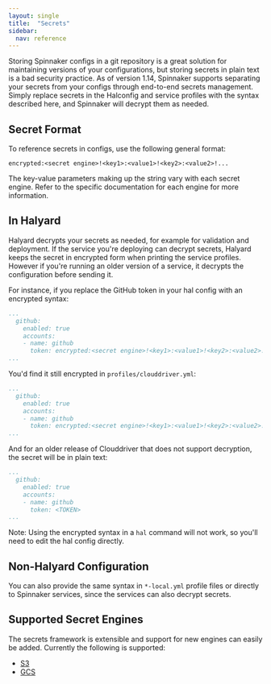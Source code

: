 ```yaml
---
layout: single
title:  "Secrets"
sidebar:
  nav: reference
---
```




Storing Spinnaker configs in a git repository is a great solution for maintaining versions of your configurations, but storing secrets in plain text is a bad security practice. As of version 1.14, Spinnaker supports separating your secrets from your configs through end-to-end secrets management. Simply replace secrets in the Halconfig and service profiles with the syntax described here, and Spinnaker will decrypt them as needed. 


## Secret Format
To reference secrets in configs, use the following general format:

```
encrypted:<secret engine>!<key1>:<value1>!<key2>:<value2>!...
```
The key-value parameters making up the string vary with each secret engine. Refer to the specific documentation for each engine for more information.

## In Halyard
Halyard decrypts your secrets as needed, for example for validation and deployment. If the service you're deploying can decrypt secrets, Halyard keeps the secret in encrypted form when printing the service profiles. However if you're running an older version of a service, it decrypts the configuration before sending it. 

For instance, if you replace the GitHub token in your hal config with an encrypted syntax:
```yaml
...
  github:
    enabled: true
    accounts:
    - name: github
      token: encrypted:<secret engine>!<key1>:<value1>!<key2>:<value2>!...
...
```

You'd find it still encrypted in `profiles/clouddriver.yml`:
```yaml
...
  github:
    enabled: true
    accounts:
    - name: github
      token: encrypted:<secret engine>!<key1>:<value1>!<key2>:<value2>!...
...
```

And for an older release of Clouddriver that does not support decryption, the secret will be in plain text:
```yaml
...
  github:
    enabled: true
    accounts:
    - name: github
      token: <TOKEN>
...
```
Note: Using the encrypted syntax in a `hal` command will not work, so you'll need to edit the hal config directly.

## Non-Halyard Configuration
You can also provide the same syntax in `*-local.yml` profile files or directly to Spinnaker services, since the services can also decrypt secrets.

## Supported Secret Engines
The secrets framework is extensible and support for new engines can easily be added. Currently the following is supported:

* [S3](/reference/halyard/secrets/s3-secrets/)
* [GCS](/reference/halyard/secrets/gcs-secrets/)

